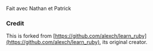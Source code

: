 Fait avec Nathan et Patrick

### Credit

This is forked from [https://github.com/alexch/learn_ruby](https://github.com/alexch/learn_ruby), its original creator.
